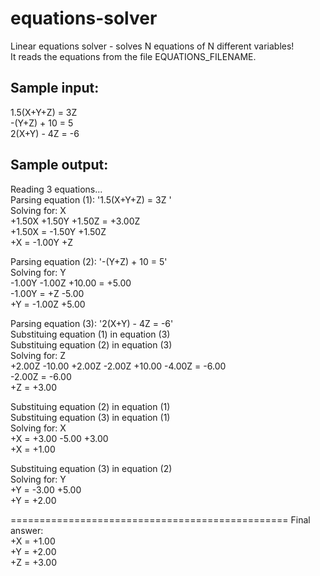 # equations-solver
Linear equations solver - solves N equations of N different variables!  
It reads the equations from the file EQUATIONS_FILENAME.  

## Sample input:
1.5(X+Y+Z) = 3Z   
-(Y+Z) + 10 = 5  
2(X+Y) - 4Z = -6  


## Sample output:
Reading 3 equations...  
Parsing equation (1): '1.5(X+Y+Z) = 3Z '  
Solving for: X  
+1.50X +1.50Y +1.50Z  = +3.00Z  
+1.50X  = -1.50Y +1.50Z  
+X  = -1.00Y +Z  

Parsing equation (2): '-(Y+Z) + 10 = 5'  
Solving for: Y  
-1.00Y -1.00Z +10.00  = +5.00  
-1.00Y  = +Z -5.00  
+Y  = -1.00Z +5.00  

Parsing equation (3): '2(X+Y) - 4Z = -6'  
Substituing equation (1) in equation (3)  
Substituing equation (2) in equation (3)  
Solving for: Z  
+2.00Z -10.00 +2.00Z -2.00Z +10.00 -4.00Z  = -6.00  
-2.00Z  = -6.00  
+Z  = +3.00  

Substituing equation (2) in equation (1)  
Substituing equation (3) in equation (1)  
Solving for: X  
+X  = +3.00 -5.00 +3.00  
+X  = +1.00  

Substituing equation (3) in equation (2)  
Solving for: Y  
+Y  = -3.00 +5.00  
+Y  = +2.00  


================================================
Final answer:  
+X  = +1.00  
+Y  = +2.00  
+Z  = +3.00  
